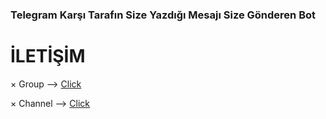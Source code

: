 ### Telegram Karşı Tarafın Size Yazdığı Mesajı Size Gönderen Bot

# İLETİŞİM

× Group --> [Click](https://t.me/MajesteSohbet)

× Channel --> [Click](https://t.me/illegalchecker) 
